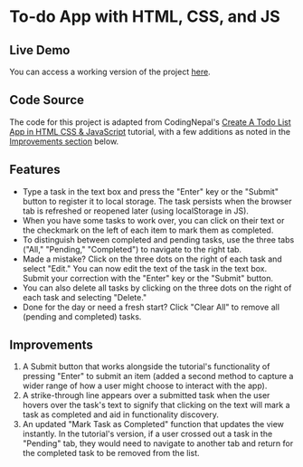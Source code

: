 # To-do App with HTML, CSS, and JS

## Live Demo
You can access a working version of the project [here](https://to-do-app-html.tiiny.site).

## Code Source 
The code for this project is adapted from CodingNepal's [Create A Todo List App in HTML CSS & JavaScript](https://www.codingnepalweb.com/create-todo-list-app-html-javascript/) tutorial, with a few additions as noted in the [Improvements section](#improvements) below.

## Features  
- Type a task in the text box and press the "Enter" key or the "Submit" button to register it to local storage. The task persists when the browser tab is refreshed or reopened later (using localStorage in JS).
- When you have some tasks to work over, you can click on their text or the checkmark on the left of each item to mark them as completed. 
- To distinguish between completed and pending tasks, use the three tabs ("All," "Pending," "Completed") to navigate to the right tab.
- Made a mistake? Click on the three dots on the right of each task and select "Edit." You can now edit the text of the task in the text box. Submit your correction with the "Enter" key or the "Submit" button.
- You can also delete all tasks by clicking on the three dots on the right of each task and selecting "Delete." 
- Done for the day or need a fresh start? Click "Clear All" to remove all (pending and completed) tasks.

## Improvements  
1. A Submit button that works alongside the tutorial's functionality of pressing "Enter" to submit an item (added a second method to capture a wider range of how a user might choose to interact with the app).
2. A strike-through line appears over a submitted task when the user hovers over the task's text to signify that clicking on the text will mark a task as completed and aid in functionality discovery.
3. An updated "Mark Task as Completed" function that updates the view instantly. In the tutorial's version, if a user crossed out a task in the "Pending" tab, they would need to navigate to another tab and return for the completed task to be removed from the list.
